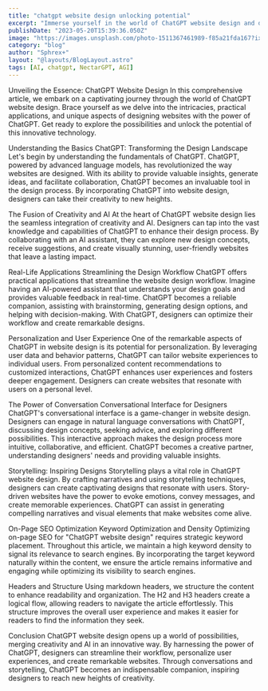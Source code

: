 ```yaml
---
title: "chatgpt website design unlocking potential"
excerpt: "Immerse yourself in the world of ChatGPT website design and discover the fusion of creativity and AI. This comprehensive article takes you on a journey through the intricacies of designing websites with ChatGPT. Explore its real-life applications, the power of conversation, and the art of storytelling. Optimize your on-page SEO and unlock the potential of ChatGPT website design for visually stunning and user-centric websites."
publishDate: "2023-05-20T15:39:36.050Z"
image: "https://images.unsplash.com/photo-1511367461989-f85a21fda167?ixlib=rb-4.0.3&ixid=M3wxMjA3fDB8MHxwaG90by1wYWdlfHx8fGVufDB8fHx8fA%3D%3D&auto=format&fit=crop&w=1031&q=80"
category: "blog"
author: "Sphrex+"
layout: "@layouts/BlogLayout.astro"
tags: [AI, chatgpt, NectarGPT, AGI]
---
```


Unveiling the Essence: ChatGPT Website Design
In this comprehensive article, we embark on a captivating journey through the world of ChatGPT website design. Brace yourself as we delve into the intricacies, practical applications, and unique aspects of designing websites with the power of ChatGPT. Get ready to explore the possibilities and unlock the potential of this innovative technology.

Understanding the Basics
ChatGPT: Transforming the Design Landscape
Let's begin by understanding the fundamentals of ChatGPT. ChatGPT, powered by advanced language models, has revolutionized the way websites are designed. With its ability to provide valuable insights, generate ideas, and facilitate collaboration, ChatGPT becomes an invaluable tool in the design process. By incorporating ChatGPT into website design, designers can take their creativity to new heights.

The Fusion of Creativity and AI
At the heart of ChatGPT website design lies the seamless integration of creativity and AI. Designers can tap into the vast knowledge and capabilities of ChatGPT to enhance their design process. By collaborating with an AI assistant, they can explore new design concepts, receive suggestions, and create visually stunning, user-friendly websites that leave a lasting impact.

Real-Life Applications
Streamlining the Design Workflow
ChatGPT offers practical applications that streamline the website design workflow. Imagine having an AI-powered assistant that understands your design goals and provides valuable feedback in real-time. ChatGPT becomes a reliable companion, assisting with brainstorming, generating design options, and helping with decision-making. With ChatGPT, designers can optimize their workflow and create remarkable designs.

Personalization and User Experience
One of the remarkable aspects of ChatGPT in website design is its potential for personalization. By leveraging user data and behavior patterns, ChatGPT can tailor website experiences to individual users. From personalized content recommendations to customized interactions, ChatGPT enhances user experiences and fosters deeper engagement. Designers can create websites that resonate with users on a personal level.

The Power of Conversation
Conversational Interface for Designers
ChatGPT's conversational interface is a game-changer in website design. Designers can engage in natural language conversations with ChatGPT, discussing design concepts, seeking advice, and exploring different possibilities. This interactive approach makes the design process more intuitive, collaborative, and efficient. ChatGPT becomes a creative partner, understanding designers' needs and providing valuable insights.

Storytelling: Inspiring Designs
Storytelling plays a vital role in ChatGPT website design. By crafting narratives and using storytelling techniques, designers can create captivating designs that resonate with users. Story-driven websites have the power to evoke emotions, convey messages, and create memorable experiences. ChatGPT can assist in generating compelling narratives and visual elements that make websites come alive.

On-Page SEO Optimization
Keyword Optimization and Density
Optimizing on-page SEO for "ChatGPT website design" requires strategic keyword placement. Throughout this article, we maintain a high keyword density to signal its relevance to search engines. By incorporating the target keyword naturally within the content, we ensure the article remains informative and engaging while optimizing its visibility to search engines.

Headers and Structure
Using markdown headers, we structure the content to enhance readability and organization. The H2 and H3 headers create a logical flow, allowing readers to navigate the article effortlessly. This structure improves the overall user experience and makes it easier for readers to find the information they seek.

Conclusion
ChatGPT website design opens up a world of possibilities, merging creativity and AI in an innovative way. By harnessing the power of ChatGPT, designers can streamline their workflow, personalize user experiences, and create remarkable websites. Through conversations and storytelling, ChatGPT becomes an indispensable companion, inspiring designers to reach new heights of creativity.